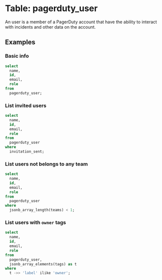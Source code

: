 # Table: pagerduty_user

An user is a member of a PagerDuty account that have the ability to interact with incidents and other data on the account.

## Examples

### Basic info

```sql
select
  name,
  id,
  email,
  role
from
  pagerduty_user;
```

### List invited users

```sql
select
  name,
  id,
  email,
  role
from
  pagerduty_user
where
  invitation_sent;
```

### List users not belongs to any team

```sql
select
  name,
  id,
  email,
  role
from
  pagerduty_user
where
  jsonb_array_length(teams) < 1;
```

### List users with `owner` tags

```sql
select
  name,
  id,
  email,
  role
from
  pagerduty_user,
  jsonb_array_elements(tags) as t
where
  t ->> 'label' ilike 'owner';
```
